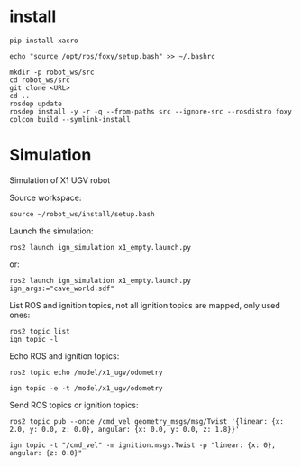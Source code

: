 # install

```
pip install xacro

echo "source /opt/ros/foxy/setup.bash" >> ~/.bashrc

mkdir -p robot_ws/src
cd robot_ws/src
git clone <URL>
cd ..
rosdep update
rosdep install -y -r -q --from-paths src --ignore-src --rosdistro foxy 
colcon build --symlink-install
```

# Simulation
Simulation of X1 UGV robot

Source workspace:
```
source ~/robot_ws/install/setup.bash
```

Launch the simulation:
```
ros2 launch ign_simulation x1_empty.launch.py
```
or:
```
ros2 launch ign_simulation x1_empty.launch.py  ign_args:="cave_world.sdf" 
```


List ROS and ignition topics, not all ignition topics are mapped, only used ones:
```
ros2 topic list
ign topic -l
```
Echo ROS and ignition topics:
```
ros2 topic echo /model/x1_ugv/odometry  

ign topic -e -t /model/x1_ugv/odometry
```

Send ROS topics or ignition topics:
```
ros2 topic pub --once /cmd_vel geometry_msgs/msg/Twist '{linear: {x: 2.0, y: 0.0, z: 0.0}, angular: {x: 0.0, y: 0.0, z: 1.8}}'

ign topic -t "/cmd_vel" -m ignition.msgs.Twist -p "linear: {x: 0}, angular: {z: 0.0}"
```

